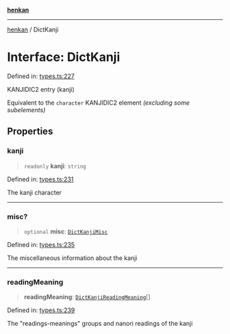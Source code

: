 [**henkan**](../README.md)

***

[henkan](../README.md) / DictKanji

# Interface: DictKanji

Defined in: [types.ts:227](https://github.com/Ronokof/Henkan/blob/2ebb5bac1977f3a31819e77efebc48d02b0a7059/src/types.ts#L227)

KANJIDIC2 entry (kanji)

Equivalent to the `character` KANJIDIC2 element *(excluding some subelements)*

## Properties

### kanji

> `readonly` **kanji**: `string`

Defined in: [types.ts:231](https://github.com/Ronokof/Henkan/blob/2ebb5bac1977f3a31819e77efebc48d02b0a7059/src/types.ts#L231)

The kanji character

***

### misc?

> `optional` **misc**: [`DictKanjiMisc`](DictKanjiMisc.md)

Defined in: [types.ts:235](https://github.com/Ronokof/Henkan/blob/2ebb5bac1977f3a31819e77efebc48d02b0a7059/src/types.ts#L235)

The miscellaneous information about the kanji

***

### readingMeaning

> **readingMeaning**: [`DictKanjiReadingMeaning`](DictKanjiReadingMeaning.md)[]

Defined in: [types.ts:239](https://github.com/Ronokof/Henkan/blob/2ebb5bac1977f3a31819e77efebc48d02b0a7059/src/types.ts#L239)

The "readings-meanings" groups and nanori readings of the kanji
